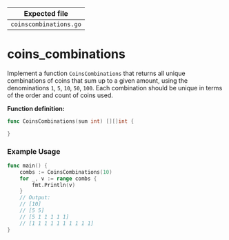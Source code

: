| Expected file          |
| ---------------------- |
| `coinscombinations.go` |

# coins_combinations

Implement a function `CoinsCombinations` that returns all unique combinations of coins that sum up to a given amount, using the denominations `1`, `5`, `10`, `50`, `100`. Each combination should be unique in terms of the order and count of coins used.

**Function definition:**

```go
func CoinsCombinations(sum int) [][]int {

}
```

### Example Usage

```go
func main() {
    combs := CoinsCombinations(10)
    for _, v := range combs {
        fmt.Println(v)
    }
    // Output:
    // [10]
    // [5 5]
    // [5 1 1 1 1 1]
    // [1 1 1 1 1 1 1 1 1 1]
}
```
